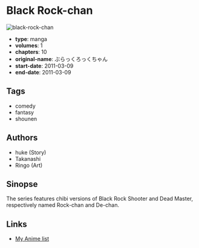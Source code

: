 # Black Rock-chan

![black-rock-chan](https://cdn.myanimelist.net/images/manga/2/76905.jpg)

-   **type**: manga
-   **volumes**: 1
-   **chapters**: 10
-   **original-name**: ぶらっくろっくちゃん
-   **start-date**: 2011-03-09
-   **end-date**: 2011-03-09

## Tags

-   comedy
-   fantasy
-   shounen

## Authors

-   huke (Story)
-   Takanashi
-   Ringo (Art)

## Sinopse

The series features chibi versions of Black Rock Shooter and Dead Master, respectively named Rock-chan and De-chan.

## Links

-   [My Anime list](https://myanimelist.net/manga/25472/Black_Rock-chan)
